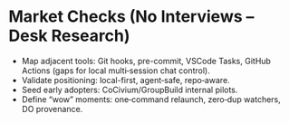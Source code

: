 # Market Checks (No Interviews – Desk Research)

- Map adjacent tools: Git hooks, pre-commit, VSCode Tasks, GitHub Actions (gaps for local multi‑session chat control).
- Validate positioning: local-first, agent‑safe, repo‑aware.
- Seed early adopters: CoCivium/GroupBuild internal pilots.
- Define “wow” moments: one‑command relaunch, zero‑dup watchers, DO provenance.
